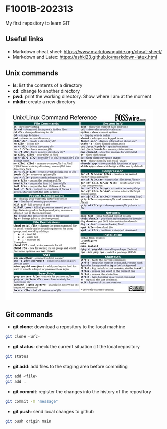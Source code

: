 # F1001B-202313
My first repository to learn GIT

## Useful links

- Markdown cheat sheet: https://www.markdownguide.org/cheat-sheet/
- Markdown and Latex: https://ashki23.github.io/markdown-latex.html

## Unix commands

- **ls**: list the contents of a directory
- **cd**: change to another directory
- **pwd**: print the working directory. Show where I am at the moment
- **mkdir**: create a new directory


![Unix command guide](Unix_command_cheatsheet.pdf.jpg)

## Git commands

- **git clone**: download a repository to the local machine
```bash
git clone <url>
```
- **git status**: check the current situation of the local repository
```bash
git status
```
- **git add**: add files to the staging area before commiting
```bash
git add <file>
git add .
```
- **git commit**: register the changes into the history of the repository
```bash
git commit -m "message"
```
- **git push**: send local changes to github
```bash
git push origin main
```

